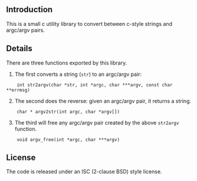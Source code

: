 Introduction
------------

This is a small c utility library to convert between c-style strings and
argc/argv pairs.


Details
-------
There are three functions exported by this library.

1. The first converts a string (`str`) to an argc/argv pair:
```
    int str2argv(char *str, int *argc, char ***argv, const char **errmsg)
```
2. The second does the reverse: given an argc/argv pair, it returns a string.
```
    char * argv2str(int argc, char *argv[])
```
3. The third will free any argc/argv pair created by the above `str2argv`
   function.
```
    void argv_free(int *argc, char ***argv)
```

License
-------
The code is released under an ISC (2-clause BSD) style license.
